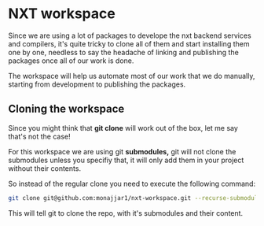 # NXT workspace

Since we are using a lot of packages to develope the nxt backend services and compilers, it's quite tricky to clone all of them and start installing them one by one, needless to say the headache of linking and publishing the packages once all of our work is done.

The workspace will help us automate most of our work that we do manually, starting from development to publishing the packages.

## Cloning the workspace

Since you might think that **git clone** will work out of the box, let me say that's not the case!

For this workspace we are using git **submodules,** git will not clone the submodules unless you specifiy that, it will only add them in your project without their contents.

So instead of the regular clone you need to execute the following command:

```bash
git clone git@github.com:monajjar1/nxt-workspace.git --recurse-submodules
```

This will tell git to clone the repo, with it's submodules and their content.
